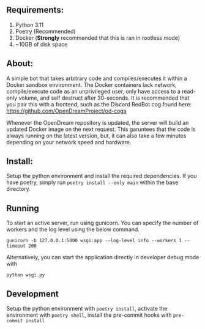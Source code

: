 ## Requirements:

1. Python 3.11
2. Poetry (Recommended)
3. Docker (**Strongly** recommended that this is ran in rootless mode)
4. ~10GB of disk space

## About:

A simple bot that takes arbitrary code and compiles/executes it within a Docker sandbox environment. The Docker containers lack network, compile/execute code as an unprivileged user, only have access to a read-only volume, and self destruct after 30-seconds. It is recommended that you pair this with a frontend, such as the Discord RedBot cog found here: https://github.com/OpenDreamProject/od-cogs

Whenever the OpenDream repository is updated, the server will build an updated Docker image on the next request. This garuntees that the code is always running on the latest version, but, it can also take a few minutes depending on your network speed and hardware. 

## Install:

Setup the python environment and install the required dependencies. If you have poetry, simply run `poetry install --only main` within the base directory.

## Running

To start an active server, run using gunicorn. You can specify the number of workers and the log level using the below command.

```
gunicorn -b 127.0.0.1:5000 wsgi:app --log-level info --workers 1 --timeout 200
```

Alternatively, you can start the application directly in developer debug mode with

```
python wsgi.py
```

## Development

Setup the python environment with `poetry install`, activate the environment with `poetry shell`, install the pre-commit hooks with `pre-commit install`

